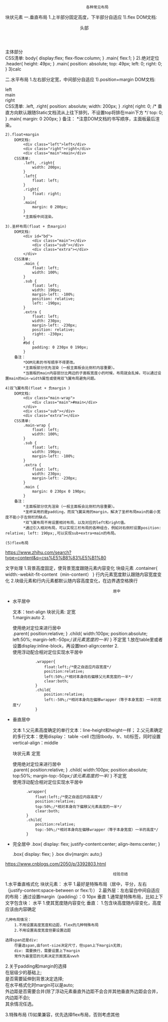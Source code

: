 
                                        各种常见布局
块状元素
一.垂直布局
1.上半部分固定高度，下半部分自适应
    1).flex
        DOM文档:
            <body>
                <header>头部</header>
                <div class="main">主体部分</div>
            </body>
        CSS清单:
            body{
                display:flex;
                flex-flow:column;
            }
            .main{
                flex:1;
            }
    2).绝对定位
            .header{
                height: 49px;
            }
            .main{
                position: absolute;
                top: 49px;
                left: 0;
                right: 0;
            }
    3)calc

二.水平布局
1.左右部分定宽，中间部分自适应
    1).position+margin
        DOM文档:   
            <div class="left">left</div>
            <div class="main">main</div>
            <div class="right">right</div>
        CSS清单:
            .left, .right{
                position: absolute;
                width: 200px;
            }
            .right{
                right: 0;
                /* 垂直方向默认跟随Static文档流从上往下排列，不设置top将排在main下方 */
                top: 0;
            }
            .main{
                margin: 0 200px;
            }
        备注：
            *注意DOM文档的书写顺序，主面板最后渲染。
    
    2).float+margin
        DOM文档: 
            <div class="left">left</div>
            <div class="right">right</div>
            <div class="main">main</div>
        CSS清单:
            .left, .right{
                width: 200px;
            }
            .left{
                float: left;
            }
            .right{
                float: right;
            }
            .main{
                margin: 0 200px;
            }
            *主面板中间渲染。
    
    3).圣杯布局(float + 负margin)
        DOM文档:
            <div id="bd">         
                <div class="main"></div>        
                <div class="sub"></div>        
                <div class="extra"></div>  
            </div>
        CSS清单:
            .main {        
                float: left;       
                width: 100%;   
            }  
            .sub {       
                float: left;        
                width: 190px;        
                margin-left: -100%;               
                position: relative;  
                left: -190px;  
            }
            .extra {        
                float: left;        
                width: 230px;        
                margin-left: -230px; 
                position: relative; 
                right: -230px;  
            }
            #bd {        
                padding: 0 230px 0 190px;   
            }
        备注：
            *DOM元素的书写顺序不得更改。
            *主面板部分优先渲染（一般主面板会比侧栏内容重要）。
            *当面板的main内容部分比两边的子面板宽度小的时候，布局就会乱掉。可以通过设置main的min-width属性或使用双飞翼布局避免问题。
    
    4)双飞翼布局(float + 负margin )
        DOM文档:
            <div class="main-wrap">
                <div class="main">#main</div>
            </div>
            <div class="sub"></div>        
            <div class="extra"></div>
        CSS清单:
            .main-wrap {        
                float: left;       
                width: 100%;   
            }  
            .sub {       
                float: left;        
                width: 190px;        
                margin-left: -100%;   
            }   
            .extra {        
                float: left;        
                width: 230px;        
                margin-left: -230px; 
            }
            .main {    
                margin: 0 230px 0 190px;
            }
        备注：
            *主面板部分优先渲染（一般主面板会比侧栏内容重要）。
            *圣杯采用的是padding，而双飞翼采用的margin，解决了圣杯布局main的最小宽度不能小于左侧栏的缺点。
            *双飞翼布局不用设置相对布局，以及对应的left和right值。
            *通过引入相对布局，可以实现三栏布局的各种组合，例如对右侧栏设置position: relative; left: 190px;,可以实现sub+extra+main的布局。
    
    (5)flex布局

https://www.zhihu.com/search?type=content&q=css%E5%B8%83%E5%B1%80


文字处理
1.背景高度固定，使背景宽度跟随元素内容变化
    块级元素
    .container{
        width:-webkit-fit-content（min-content）
    }
    行内元素宽度默认跟随内容宽度变化
2.块级元素和行内元素都默认随内容高度变化，在边界遇空格换行

                                                    居中
* 水平居中

    文本：text-align
    块状元素: 
        定宽   
                1.margin:auto
                2.
                <div class="parent">
                    <div class="child">使用绝对定位来进行居中</div>
                </div>
                .parent{
                    position:relative;
                }
                .child{
                    width:100px;
                    position:absolute;
                    left:50%;
                    margin-left:-50px;/*该元素宽度的一半*/
                }
        不定宽  1.放在table里或者设置display:inline-block，再设置text-align:center
                2.
                <div class="wrapper">
                    <div class="child">
                        使用浮动配合相对定位实现水平居中
                    </div>
                </div>
        
                .wrapper{
                    float:left;/*使之自适应内容宽度*/
                    position:relative;
                    left:50%;/*相对本身向右偏移父元素宽度的一半*/
                    clear:both;
                }
                .child{
                    position:relative;
                    left:-50%;/*相对本身向左偏移wrapper（等于本身宽度）一半的宽度*/
                }

* 垂直居中

    文本
        1.父元素高度确定的单行文本：line-height和height一样；
        2.父元素确定的多行文本：使用display： table -cell (包括tbody、tr、td)标签，同时设置 vertical-align：middle

    块状元素
        定宽
            <div class="parent">
                <div class="child">使用绝对定位来进行居中</div>
            </div>
            .parent{
                position:relative;
            }
            .child{
                width:100px;
                position:absolute;
                top:50%;
                margin-top:-50px;/*该元素高度的一半*/
            }
        不定宽
            <div class="wrapper">
                <div class="child">
                    使用浮动配合相对定位实现水平居中
                </div>
            </div>
        
            .wrapper{
                float:left;/*使之自适应内容高度*/
                position:relative;
                top:50%;/*相对本身向下偏移父元素高度的一半*/
                clear:both;
            }
            .child{
                position:relative;
                top:-50%;/*相对本身向左偏移wrapper（等于本身宽度）一半的高度*/
            }
* 完全居中
    .box{
            display: flex;
            justify-content:center;
            align-items:center;
    }

    .box{
            display: flex;
        }
    .box div{margin: auto;}



https://www.cnblogs.com/2050/p/3392803.html 


                                                    经验总结
1.水平垂直格式化
    块状元素：
            水平
                1.最好是特殊布局（居中，平分，左右（justify-content:space-between or flex:1））
                2.最外层：左右留白中间自适应的布局：通过设置margin（padding）：0 10px
            垂直
                1.通常是特殊布局，比如上下
    文字包含块：
        水平
            1.使其宽度随内容变化
        垂直：
            1.包含块高度随内容变化，高度应该由内容确定
    
    几种布局情况：
        1.不用设置高度宽度和边距，flex的几种特殊布局
        2.不用设置高度宽度但要设置边距
    
    选择span还是div:
        尽量选span,由font-size决定尺寸，但span上下margin无效;
        div: 需要换行，需要设置上下margin
        常作为最里层的元素决定页面宽高vwvh

2.关于padding和margin的选择    
    在层级少的基础上;    
    是否需要延伸到背景决定选择;   
    在水平格式化时margin可以是auto;   
    外边距是否需要合并(除了浮动元素垂直外边距不会合并其他垂直外边距会合并，内边距不会);   
    其余情况任选。

3.特殊布局
    (1)如果兼容，优先选择flex布局，否则考虑其他